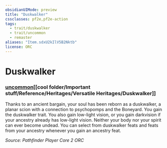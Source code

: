 ```yaml
---
obsidianUIMode: preview
title: "Duskwalker"
cssclasses: pf2e,pf2e-action
tags:
  - trait/duskwalker
  - trait/uncommon
  - remaster
aliases: "Item.sdxU2kIlV5B2Nktb"
license: ORC
---
```

# Duskwalker

### [uncommon](cool%20folder/Important%20stuff/Bestiary/zz_traits/uncommon.md "Uncommon Rarity Trait")[[cool folder/Important stuff/Reference/Heritages/Versatile Heritages/Duskwalker]]






Thanks to an ancient bargain, your soul has been reborn as a duskwalker, a planar scion with a connection to psychopomps and the Boneyard. You gain the duskwalker trait. You also gain low-light vision, or you gain darkvision if your ancestry already has low-light vision. Neither your body nor your spirit can ever become undead. You can select from duskwalker feats and feats from your ancestry whenever you gain an ancestry feat.

*Source: Pathfinder Player Core 2*
*ORC*